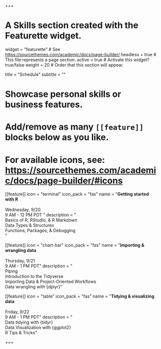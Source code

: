 +++
# A Skills section created with the Featurette widget.
widget = "featurette"  # See https://sourcethemes.com/academic/docs/page-builder/
headless = true  # This file represents a page section.
active = true  # Activate this widget? true/false
weight = 20  # Order that this section will appear.

title = "Schedule"
subtitle = ""

# Showcase personal skills or business features.
# 
# Add/remove as many `[[feature]]` blocks below as you like.
# 
# For available icons, see: https://sourcethemes.com/academic/docs/page-builder/#icons

[[feature]]
  icon = "terminal"
  icon_pack = "fas"
  name = "**Getting started with R** <br><br> <i class='fa fa-calendar'></i> Wednesday, 9/20 <br> 9 AM - 12 PM PDT "
  description = "<br> Basics of R, RStudio, & R Markdown <br> Data Types & Structures <br> Functions, Packages, & Debugging <br>"
  
[[feature]]
  icon = "chart-bar"
  icon_pack = "fas"
  name = "**Importing & wrangling data** <br><br> <i class='fa fa-calendar'></i> Thursday, 9/21 <br> 9 AM - 1 PM PDT"
  description = " <br> Piping <br> Introduction to the Tidyverse <br> Importing Data & Project-Oriented Workflows <br> Data wrangling with {dplyr}"
  
[[feature]]
  icon = "table"
  icon_pack = "fas"
  name = "**Tidying & visualizing data** <br><br> <i class='fa fa-calendar'></i> Friday, 9/22 <br> 9 AM - 1 PM PDT"
  description = "<br> Data tidying with {tidyr} <br> Data Visualization with {ggplot2} <br> R Tips & Tricks"

+++
